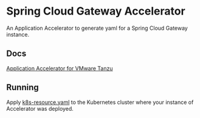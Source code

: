 # Spring Cloud Gateway Accelerator

An Application Accelerator to generate yaml for a Spring Cloud Gateway instance.

## Docs
[Application Accelerator for VMware Tanzu](https://docs.vmware.com/en/Application-Accelerator-for-VMware-Tanzu/index.html)

## Running
Apply [k8s-resource.yaml](k8s-resource.yaml) to the Kubernetes cluster where your instance of Accelerator was deployed.
